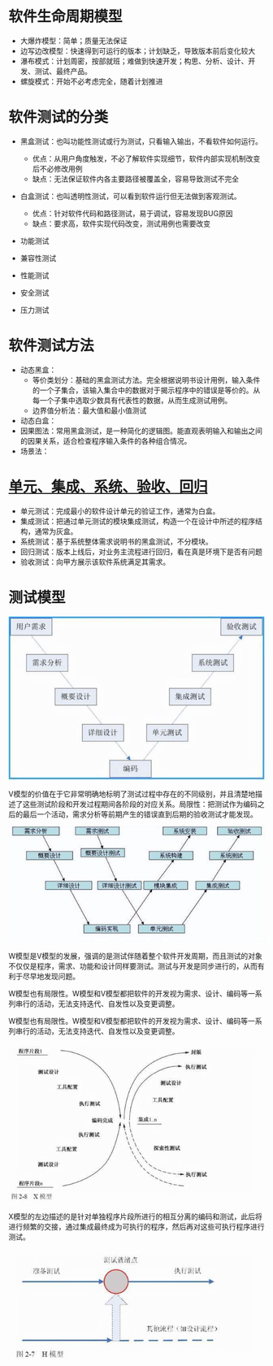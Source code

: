 # 软件生命周期模型

* 大爆炸模型：简单；质量无法保证
* 边写边改模型：快速得到可运行的版本；计划缺乏，导致版本前后变化较大
* 瀑布模式：计划周密，按部就班；难做到快速开发；构思、分析、设计、开发、测试、最终产品。
* 螺旋模式：开始不必考虑完全，随着计划推进

# 软件测试的分类

* 黑盒测试：也叫功能性测试或行为测试，只看输入输出，不看软件如何运行。
  * 优点：从用户角度触发，不必了解软件实现细节，软件内部实现机制改变后不必修改用例
  * 缺点：无法保证软件内各主要路径被覆盖全，容易导致测试不完全
* 白盒测试：也叫透明性测试，可以看到软件运行但无法做到客观测试。
  * 优点：针对软件代码和路径测试，易于调试，容易发现BUG原因
  * 缺点：要求高，软件实现代码改变，测试用例也需要改变

* 功能测试
* 兼容性测试
* 性能测试
* 安全测试
* 压力测试

# 软件测试方法

* 动态黑盒：
  * 等价类划分：基础的黑盒测试方法。完全根据说明书设计用例，输入条件的一个子集合，该输入集合中的数据对于揭示程序中的错误是等价的。从每一个子集中选取少数具有代表性的数据，从而生成测试用例。
  * 边界值分析法：最大值和最小值测试
* 动态白盒：
* 因果图法：常用黑盒测试，是一种简化的逻辑图。能直观表明输入和输出之间的因果关系，适合检查程序输入条件的各种组合情况。
* 场景法：

# [单元、集成、系统、验收、回归](https://blog.csdn.net/m0_57315623/article/details/125624839)

* 单元测试：完成最小的软件设计单元的验证工作，通常为白盒。
* 集成测试：把通过单元测试的模块集成测试，构造一个在设计中所述的程序结构，通常为灰盒。
* 系统测试：基于系统整体需求说明书的黑盒测试，不分模块。
* 回归测试：版本上线后，对业务主流程进行回归，看在真是环境下是否有问题
* 验收测试：向甲方展示该软件系统满足其需求。

# 测试模型

![image-20220902220941122](picture/V模型.png)

V模型的价值在于它非常明确地标明了测试过程中存在的不同级别，并且清楚地描述了这些测试阶段和开发过程期间各阶段的对应关系。局限性：把测试作为编码之后的最后一个活动，需求分析等前期产生的错误直到后期的验收测试才能发现。



![image-20220902221324395](picture/W模型.png)

W模型是V模型的发展，强调的是测试伴随着整个软件开发周期，而且测试的对象不仅仅是程序，需求、功能和设计同样要测试。测试与开发是同步进行的，从而有利于尽早地发现问题。 			

W模型也有局限性。W模型和V模型都把软件的开发视为需求、设计、编码等一系列串行的活动，无法支持迭代、自发性以及变更调整。 			

W模型也有局限性。W模型和V模型都把软件的开发视为需求、设计、编码等一系列串行的活动，无法支持迭代、自发性以及变更调整。 			

![image-20220902221455634](picture/X模型.png)

X模型的左边描述的是针对单独程序片段所进行的相互分离的编码和测试，此后将进行频繁的交接，通过集成最终成为可执行的程序，然后再对这些可执行程序进行测试。

![image-20220902224859783](picture/image-20220902224859783.png)
